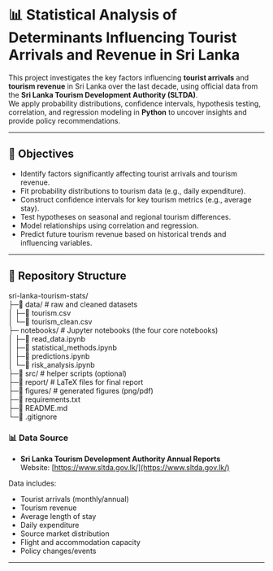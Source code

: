 
# 📊 Statistical Analysis of Determinants Influencing Tourist Arrivals and Revenue in Sri Lanka

This project investigates the key factors influencing **tourist arrivals** and **tourism revenue** in Sri Lanka over the last decade, using official data from the **Sri Lanka Tourism Development Authority (SLTDA)**.  
We apply probability distributions, confidence intervals, hypothesis testing, correlation, and regression modeling in **Python** to uncover insights and provide policy recommendations.

---

## 🎯 Objectives
- Identify factors significantly affecting tourist arrivals and tourism revenue.
- Fit probability distributions to tourism data (e.g., daily expenditure).
- Construct confidence intervals for key tourism metrics (e.g., average stay).
- Test hypotheses on seasonal and regional tourism differences.
- Model relationships using correlation and regression.
- Predict future tourism revenue based on historical trends and influencing variables.

---

## 📂 Repository Structure
sri-lanka-tourism-stats/</br>
├─📂 data/                   # raw and cleaned datasets </br>
│  ├─📄 tourism.csv </br>
│  └─📄 tourism_clean.csv   </br>
├─ notebooks/              # Jupyter notebooks (the four core notebooks) </br>
│  ├─📓 read_data.ipynb </br>
│  ├─📓 statistical_methods.ipynb </br>
│  ├─📓 predictions.ipynb </br>
│  └─📓 risk_analysis.ipynb </br>
├─📂 src/                   # helper scripts (optional) </br>
├─📂 report/                # LaTeX files for final report </br>
├─📂 figures/               # generated figures (png/pdf) </br>
├─📄 requirements.txt </br>
├─📄 README.md </br>
└─📄 .gitignore </br>


### 📊 Data Source
- **Sri Lanka Tourism Development Authority Annual Reports**  
  Website: [https://www.sltda.gov.lk/](https://www.sltda.gov.lk/)  

Data includes:
- Tourist arrivals (monthly/annual)
- Tourism revenue
- Average length of stay
- Daily expenditure
- Source market distribution
- Flight and accommodation capacity
- Policy changes/events

---
